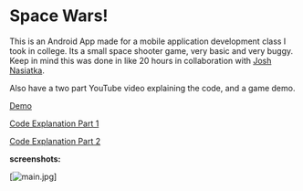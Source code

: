 # Space Wars!

This is an Android App made for a mobile application development class I took in college. Its a small space shooter game, very basic and very buggy. Keep in mind this was done in like 20 hours in collaboration with [Josh Nasiatka](https://github.com/joshuanasiatka).

Also have a two part YouTube video explaining the code, and a game demo.

[Demo](https://www.youtube.com/watch?v=kQNt5H-UlZU)

[Code Explanation Part 1](https://www.youtube.com/watch?v=kx1S7sC3Jpc)

[Code Explanation Part 2](https://www.youtube.com/watch?v=B-YaPHn596U)

**screenshots:**

[![main.jpg](https://github.com/romadebrian/SpaceWars/blob/master/Screenshots.jpeg)]